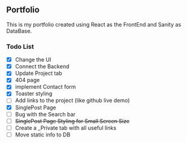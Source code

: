 ## Portfolio

This is my portfolio created using React as the FrontEnd and Sanity as DataBase.

### Todo List

- [x] Change the UI
- [x] Connect the Backend
- [x] Update Project tab
- [x] 404 page
- [x] implement Contact form
- [x] Toaster styling
- [ ] Add links to the project (like github live demo)
- [x] SinglePost Page
- [ ] Bug with the Search bar
- [ ] ~~SinglePost Page Styling for Small Screen Size~~
- [ ] Create a \_Private tab with all useful links
- [ ] Move static info to DB
